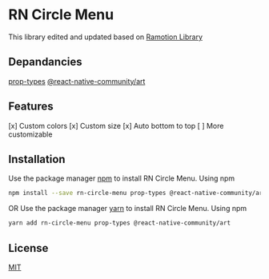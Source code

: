 # RN Circle Menu 

This library edited and updated based on [Ramotion Library](https://github.com/Ramotion/react-native-circle-menu)


## Depandancies  
[prop-types](https://www.npmjs.com/package/prop-types)
[@react-native-community/art](https://www.npmjs.com/package/@react-native-community/art)


## Features
[x] Custom colors
[x] Custom size
[x] Auto bottom to top 
[ ] More customizable 



## Installation 

Use the package manager [npm](https://www.npmjs.com/) to install RN Circle Menu. 
Using npm 
```bash
npm install --save rn-circle-menu prop-types @react-native-community/art
```

OR 
Use the package manager [yarn](https://classic.yarnpkg.com/en/docs/install/) to install RN Circle Menu. 
Using npm 
```bash
yarn add rn-circle-menu prop-types @react-native-community/art
```




## License
[MIT](https://choosealicense.com/licenses/mit/)
